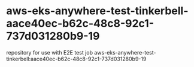 # aws-eks-anywhere-test-tinkerbell-aace40ec-b62c-48c8-92c1-737d031280b9-19
repository for use with E2E test job aws-eks-anywhere-test-tinkerbell:aace40ec-b62c-48c8-92c1-737d031280b9-19
